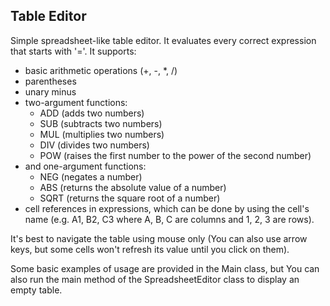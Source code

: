 ## Table Editor
Simple spreadsheet-like table editor. It evaluates every correct
expression that starts with '='. It supports:
- basic arithmetic operations (+, -, *, /) 
- parentheses
- unary minus
- two-argument functions:
  - ADD (adds two numbers)  
  - SUB (subtracts two numbers)
  - MUL (multiplies two numbers)
  - DIV (divides two numbers)
  - POW (raises the first number to the power of the second number)
- and one-argument functions:
  - NEG (negates a number)
  - ABS (returns the absolute value of a number)
  - SQRT (returns the square root of a number)
- cell references in expressions, which can be done by
    using the cell's name (e.g. A1, B2, C3 where A, B, C are columns and 
    1, 2, 3 are rows).

It's best to navigate the table using mouse only (You can also use arrow keys,
but some cells won't refresh its value until you click on them).

Some basic examples of usage are provided in the Main class, but You can
also run the main method of the SpreadsheetEditor class to display an empty table.